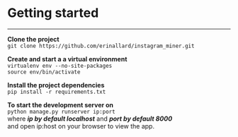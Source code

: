 # Getting started
___
**Clone the project**  
```git clone https://github.com/erinallard/instagram_miner.git ```  

**Create and start a a virtual environment**  
```virtualenv env --no-site-packages```  
```source env/bin/activate```

**Install the project dependencies**  
```pip install -r requirements.txt```

**To start the development server on**  
```python manage.py runserver ip:port```  
where ***ip by default localhost*** and ***port by default 8000***  
and open ip:host on your browser to view the app.